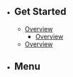 - ## Get Started
    - [Overview](/{{route}}/{{version}}/overview)
    	- [Overview](/{{route}}/{{version}}/tes)
	- [Overview](/{{route}}/{{version}}/tes2)
- ## Menu